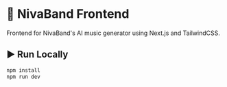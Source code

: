 # 🎨 NivaBand Frontend

Frontend for NivaBand's AI music generator using Next.js and TailwindCSS.

## ▶️ Run Locally

```bash
npm install
npm run dev
